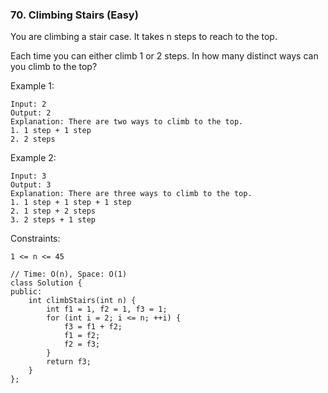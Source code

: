 ### 70. Climbing Stairs (Easy)

You are climbing a stair case. It takes n steps to reach to the top.

Each time you can either climb 1 or 2 steps. In how many distinct ways can you climb to the top?

Example 1:

```
Input: 2
Output: 2
Explanation: There are two ways to climb to the top.
1. 1 step + 1 step
2. 2 steps
```

Example 2:

```
Input: 3
Output: 3
Explanation: There are three ways to climb to the top.
1. 1 step + 1 step + 1 step
2. 1 step + 2 steps
3. 2 steps + 1 step
```

Constraints:

```
1 <= n <= 45
```
```
// Time: O(n), Space: O(1)
class Solution {
public:
    int climbStairs(int n) {
        int f1 = 1, f2 = 1, f3 = 1;
        for (int i = 2; i <= n; ++i) {
            f3 = f1 + f2;
            f1 = f2;
            f2 = f3;
        }
        return f3;
    }
};
```
